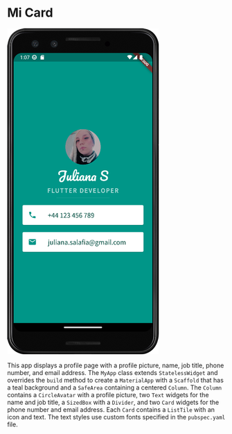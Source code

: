 # Mi Card

![Mi Card](https://github.com/julianasalafia/FlutterSession/blob/main/Screenshots_Projects/mi_card.png)

This app displays a profile page with a profile picture, name, job title, phone number, and email address. The `MyApp` class extends `StatelessWidget` and overrides the `build` method to create a `MaterialApp` with a `Scaffold` that has a teal background and a `SafeArea` containing a centered `Column`. The `Column` contains a `CircleAvatar` with a profile picture, two `Text` widgets for the name and job title, a `SizedBox` with a `Divider`, and two `Card` widgets for the phone number and email address. Each `Card` contains a `ListTile` with an icon and text. The text styles use custom fonts specified in the `pubspec.yaml` file.
